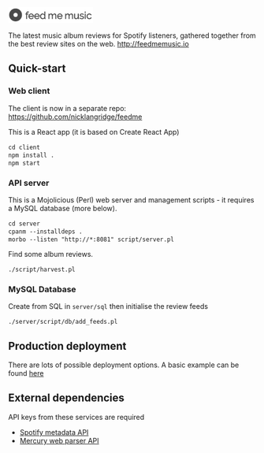 ![Feed Me Music](feedmemusic.png)

The latest music album reviews for Spotify listeners, gathered together from the best review sites on the web.
http://feedmemusic.io

## Quick-start

### Web client

The client is now in a separate repo: https://github.com/nicklangridge/feedme

This is a React app (it is based on Create React App)
```
cd client
npm install . 
npm start
```

### API server

This is a Mojolicious (Perl) web server and management scripts - it requires a MySQL database (more below).
```
cd server
cpanm --installdeps . 
morbo --listen "http://*:8081" script/server.pl
```
Find some album reviews.
```
./script/harvest.pl
```
### MySQL Database
Create from SQL in `server/sql` then initialise the review feeds
```
./server/script/db/add_feeds.pl
```
## Production deployment

There are lots of possible deployment options. A basic example can be found [here](deployment/digitalocean/README.md)

## External dependencies
API keys from these services are required
- [Spotify metadata API](https://developer.spotify.com/documentation/web-api/)
- [Mercury web parser API](https://mercury.postlight.com/web-parser/)
